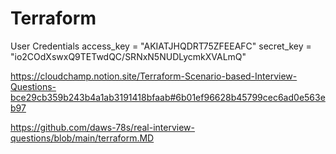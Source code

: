 # Terraform

User Credentials
    access_key = "AKIATJHQDRT75ZFEEAFC"
    secret_key = "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"

    
https://cloudchamp.notion.site/Terraform-Scenario-based-Interview-Questions-bce29cb359b243b4a1ab3191418bfaab#6b01ef96628b45799cec6ad0e563eb97

https://github.com/daws-78s/real-interview-questions/blob/main/terraform.MD
